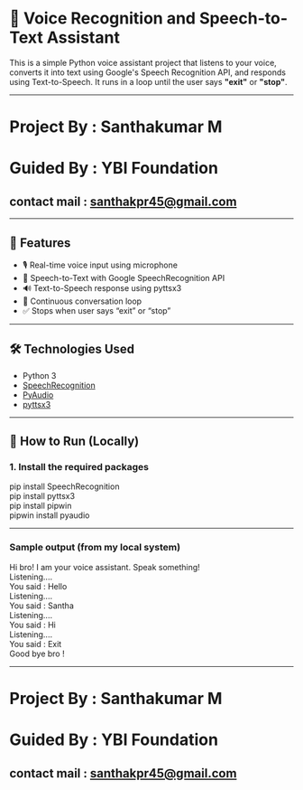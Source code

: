 # 🎤 Voice Recognition and Speech-to-Text Assistant

This is a simple Python voice assistant project that listens to your voice, converts it into text using Google's Speech Recognition API, and responds using Text-to-Speech. It runs in a loop until the user says **"exit"** or **"stop"**.

---
# Project By : Santhakumar M
# Guided By : YBI Foundation
## contact mail : santhakpr45@gmail.com

---

## 📌 Features

- 🎙️ Real-time voice input using microphone  
- 🧠 Speech-to-Text with Google SpeechRecognition API  
- 🔊 Text-to-Speech response using pyttsx3  
- 🔁 Continuous conversation loop  
- ✅ Stops when user says “exit” or “stop”

---

## 🛠️ Technologies Used

- Python 3  
- [SpeechRecognition](https://pypi.org/project/SpeechRecognition/)  
- [PyAudio](https://pypi.org/project/PyAudio/)  
- [pyttsx3](https://pypi.org/project/pyttsx3/)

---

## 🚀 How to Run (Locally)

### 1. Install the required packages


pip install SpeechRecognition<br>
pip install pyttsx3<br>
pip install pipwin<br>
pipwin install pyaudio<br>

---
### Sample output (from my local system)

Hi bro! I am your voice assistant. Speak something!<br>
Listening....<br>
You said : Hello<br>
Listening....<br>
You said : Santha<br>
Listening....<br>
You said : Hi<br>
Listening....<br>
You said : Exit<br>
Good bye bro !<br>

---
# Project By : Santhakumar M
# Guided By : YBI Foundation
## contact mail : santhakpr45@gmail.com
